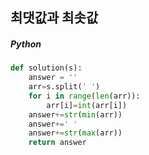 ## 최댓값과 최솟값

##### Python

```python
def solution(s):
    answer = ''
    arr=s.split(' ')
    for i in range(len(arr)):
        arr[i]=int(arr[i])
    answer+=str(min(arr))
    answer+=' '
    answer+=str(max(arr))
    return answer
```
